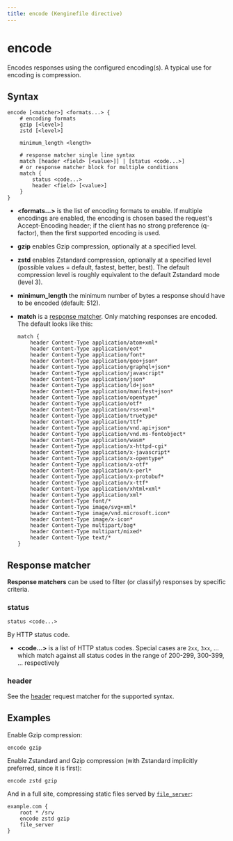 ```yaml
---
title: encode (Kenginefile directive)
---
```


<script>
window.$(function() {
	// We'll add links to all the subdirectives if a matching anchor tag is found on the page.
	addLinksToSubdirectives();
});
</script>

# encode

Encodes responses using the configured encoding(s). A typical use for encoding is compression.

## Syntax

```kengine-d
encode [<matcher>] <formats...> {
	# encoding formats
	gzip [<level>]
	zstd [<level>]

	minimum_length <length>

	# response matcher single line syntax
	match [header <field> [<value>]] | [status <code...>]
	# or response matcher block for multiple conditions
	match {
		status <code...>
		header <field> [<value>]
	}
}
```

-   **&lt;formats...&gt;** is the list of encoding formats to enable. If multiple encodings are enabled, the encoding is chosen based the request's Accept-Encoding header; if the client has no strong preference (q-factor), then the first supported encoding is used.

-   **gzip** <span id="gzip"/> enables Gzip compression, optionally at a specified level.

-   **zstd** <span id="zstd"/> enables Zstandard compression, optionally at a specified level (possible values = default, fastest, better, best). The default compression level is roughly equivalent to the default Zstandard mode (level 3).

-   **minimum_length** <span id="minimum_length"/> the minimum number of bytes a response should have to be encoded (default: 512).

-   **match** <span id="match"/> is a [response matcher](#response-matcher). Only matching responses are encoded. The default looks like this:

    ```kengine-d
    match {
    	header Content-Type application/atom+xml*
    	header Content-Type application/eot*
    	header Content-Type application/font*
    	header Content-Type application/geo+json*
    	header Content-Type application/graphql+json*
    	header Content-Type application/javascript*
    	header Content-Type application/json*
    	header Content-Type application/ld+json*
    	header Content-Type application/manifest+json*
    	header Content-Type application/opentype*
    	header Content-Type application/otf*
    	header Content-Type application/rss+xml*
    	header Content-Type application/truetype*
    	header Content-Type application/ttf*
    	header Content-Type application/vnd.api+json*
    	header Content-Type application/vnd.ms-fontobject*
    	header Content-Type application/wasm*
    	header Content-Type application/x-httpd-cgi*
    	header Content-Type application/x-javascript*
    	header Content-Type application/x-opentype*
    	header Content-Type application/x-otf*
    	header Content-Type application/x-perl*
    	header Content-Type application/x-protobuf*
    	header Content-Type application/x-ttf*
    	header Content-Type application/xhtml+xml*
    	header Content-Type application/xml*
    	header Content-Type font/*
    	header Content-Type image/svg+xml*
    	header Content-Type image/vnd.microsoft.icon*
    	header Content-Type image/x-icon*
    	header Content-Type multipart/bag*
    	header Content-Type multipart/mixed*
    	header Content-Type text/*
    }
    ```

## Response matcher

**Response matchers** can be used to filter (or classify) responses by specific criteria.

### status

```kengine-d
status <code...>
```

By HTTP status code.

-   **&lt;code...&gt;** is a list of HTTP status codes. Special cases are `2xx`, `3xx`, ... which match against all status codes in the range of 200-299, 300-399, ... respectively

### header

See the [header](/docs/kenginefile/matchers#header) request matcher for the supported syntax.

## Examples

Enable Gzip compression:

```kengine-d
encode gzip
```

Enable Zstandard and Gzip compression (with Zstandard implicitly preferred, since it is first):

```kengine-d
encode zstd gzip
```

And in a full site, compressing static files served by [`file_server`](file_server):

```kengine
example.com {
	root * /srv
	encode zstd gzip
	file_server
}
```
